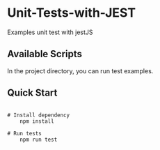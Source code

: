 # Unit-Tests-with-JEST

Examples unit test with jestJS

## Available Scripts

In the project directory, you can run test examples.

## Quick Start
```shell

# Install dependency
    npm install

# Run tests
    npm run test

```
